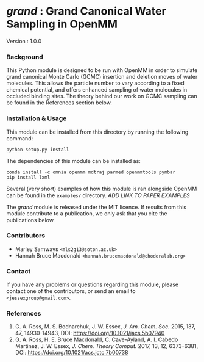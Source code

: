 # _grand_ : Grand Canonical Water Sampling in OpenMM

Version : 1.0.0

### Background

This Python module is designed to be run with OpenMM in order to simulate grand
canonical Monte Carlo (GCMC) insertion and deletion moves of water molecules.
This allows the particle number to vary according to a fixed chemical
potential, and offers enhanced sampling of water molecules in occluded
binding sites.
The theory behind our work on GCMC sampling can be found in the References
section below.

### Installation & Usage

This module can be installed from this directory by running the following
command:

```commandline
python setup.py install
```

The dependencies of this module can be installed as:

```commandline
conda install -c omnia openmm mdtraj parmed openmmtools pymbar
pip install lxml
```

Several (very short) examples of how this module is ran alongside OpenMM can be found in
the `examples/` directory.
*_ADD LINK TO PAPER EXAMPLES_*

The _grand_ module is released under the MIT licence. If results from this
module contribute to a publication, we only ask that you cite the
publications below.

### Contributors

- Marley Samways `<mls2g13@soton.ac.uk>`
- Hannah Bruce Macdonald `<hannah.brucemacdonald@choderalab.org>`

### Contact

If you have any problems or questions regarding this module, please contact
one of the contributors, or send an email to `<jessexgroup@gmail.com>`.

### References

1. G. A. Ross, M. S. Bodnarchuk, J. W. Essex, _J. Am. Chem. Soc._ 2015, 
137, 47, 14930-14943, DOI: https://doi.org/10.1021/jacs.5b07940
2. G. A. Ross, H. E. Bruce Macdonald, C. Cave-Ayland, A. I. Cabedo
Martinez, J. W. Essex, _J. Chem. Theory Comput._ 2017, 13, 12, 6373-6381, DOI:
https://doi.org/10.1021/acs.jctc.7b00738
